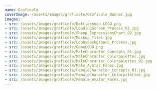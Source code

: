 ```yaml
---
name: Graficole
coverImage: /assets/images/graficole/Graficole_Banner.jpg
images:
- src: /assets/images/graficole/Battlesheep_LOGO.png
- src: /assets/images/graficole/LoadingScreen_Process_02.jpg
- src: /assets/images/graficole/Sheep_ExpressionsChart_02.jpg
- src: /assets/images/graficole/Mockup_Tiles.jpg
- src: /assets/images/graficole/LobbyBackground_Process.jpg
- src: /assets/images/graficole/GameLOGO.png
- src: /assets/images/graficole/MaleCharacter_Concepts_01.jpg
- src: /assets/images/graficole/MaleCharacter_Colorpalettes.jpg
- src: /assets/images/graficole/MaleCharacter_Colorpalettes_02.jpg
- src: /assets/images/graficole/Male_Avatar_Faces.jpg
- src: /assets/images/graficole/FemaleCharacter_Concepts_01.jpg
- src: /assets/images/graficole/FemaleCharacter_Colorpalettes.jpg
- src: /assets/images/graficole/Female_Avatar_Faces.jpg
---
```

